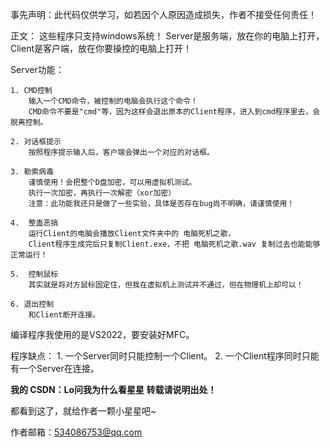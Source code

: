 事先声明：此代码仅供学习，如若因个人原因造成损失，作者不接受任何责任！

正文：
这些程序只支持windows系统！
Server是服务端，放在你的电脑上打开，
Client是客户端，放在你要操控的电脑上打开！

Server功能：
    
    1. CMD控制
        输入一个CMD命令，被控制的电脑会执行这个命令！
        CMD命令不要是"cmd"等，因为这样会退出原本的Client程序，进入到cmd程序里去，会脱离控制。
    
    2. 对话框提示
        按照程序提示输入后，客户端会弹出一个对应的对话框。
    
    3. 勒索病毒
        谨慎使用！会把整个D盘加密，可以用虚拟机测试。
        执行一次加密，再执行一次解密（xor加密）
        注意：此功能我还只是做了一些实验，具体是否存在bug尚不明确，请谨慎使用！
    
    4.  整蛊恶搞
        运行Client的电脑会播放Client文件夹中的 电脑死机之歌，
        Client程序生成完后只复制Client.exe，不把 电脑死机之歌.wav 复制过去也能能够正常运行！
    
    5.  控制鼠标
        其实就是将对方鼠标固定住，但我在虚拟机上测试并不通过，但在物理机上却可以！
    
    6. 退出控制
        和Client断开连接。

编译程序我使用的是VS2022，要安装好MFC。

程序缺点：
    1. 一个Server同时只能控制一个Client。
    2. 一个Client程序同时只能有一个Server在连接。

 **我的 CSDN：Lo问我为什么看星星
转载请说明出处！** 

都看到这了，就给作者一颗小星星吧~

作者邮箱：534086753@qq.com